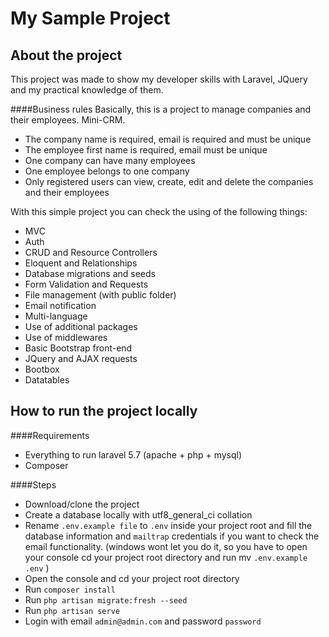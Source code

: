 # My Sample Project

## About the project

This project was made to show my developer skills with Laravel, JQuery and my practical knowledge of them. 

####Business rules
Basically, this is a project to manage companies and their employees. Mini-CRM.

- The company name is required, email is required and must be unique
- The employee first name is required, email must be unique
- One company can have many employees
- One employee belongs to one company
- Only registered users can view, create, edit and delete the companies and their employees

With this simple project you can check the using of the following things:

- MVC
- Auth
- CRUD and Resource Controllers
- Eloquent and Relationships
- Database migrations and seeds
- Form Validation and Requests
- File management (with public folder)
- Email notification
- Multi-language
- Use of additional packages
- Use of middlewares
- Basic Bootstrap front-end
- JQuery and AJAX requests
- Bootbox
- Datatables

## How to run the project locally

####Requirements 

- Everything to run laravel 5.7 (apache + php + mysql)
- Composer

####Steps

- Download/clone the project
- Create a database locally with utf8_general_ci collation
- Rename ```.env.example file``` to ```.env``` inside your project root and fill the database information and ```mailtrap``` credentials if you want to check the email functionality. (windows wont let you do it, so you have to open your console cd your project root directory and run mv ```.env.example``` ```.env``` )
- Open the console and cd your project root directory
- Run ```composer install```
- Run ```php artisan migrate:fresh --seed```
- Run ```php artisan serve```
- Login with email ```admin@admin.com``` and password ```password```